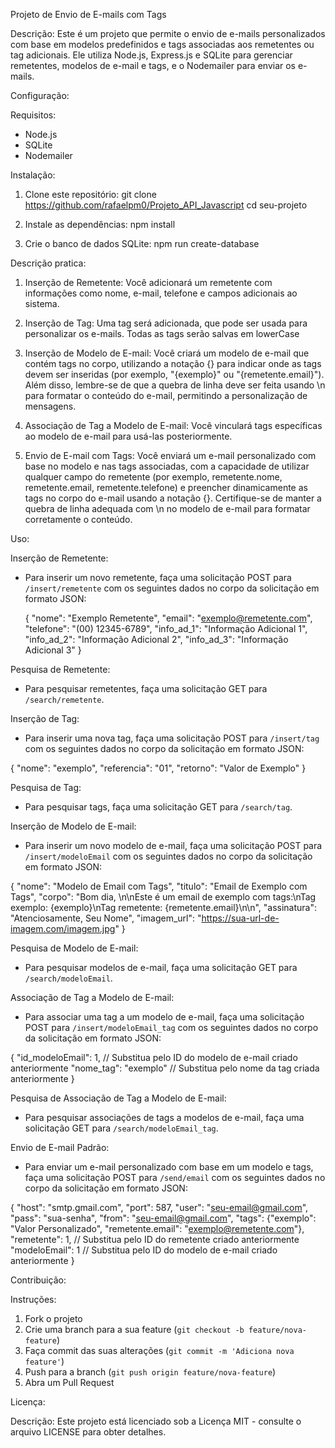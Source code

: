 Projeto de Envio de E-mails com Tags

Descrição:
Este é um projeto que permite o envio de e-mails personalizados com base em modelos predefinidos e tags associadas aos remetentes ou tag adicionais. 
Ele utiliza Node.js, Express.js e SQLite para gerenciar remetentes, modelos de e-mail e tags, e o Nodemailer para enviar os e-mails.

Configuração:

Requisitos:
- Node.js
- SQLite
- Nodemailer

Instalação:
1. Clone este repositório:
   git clone https://github.com/rafaelpm0/Projeto_API_Javascript
   cd seu-projeto

2. Instale as dependências:
   npm install

3. Crie o banco de dados SQLite:
   npm run create-database


Descrição pratica:

1. Inserção de Remetente: Você adicionará um remetente com informações como nome, e-mail, telefone e campos adicionais ao sistema.

2. Inserção de Tag: Uma tag será adicionada, que pode ser usada para personalizar os e-mails. Todas as tags serão salvas em lowerCase

3. Inserção de Modelo de E-mail: Você criará um modelo de e-mail que contém tags no corpo, utilizando a notação {} para indicar onde 
as tags devem ser inseridas (por exemplo, "{exemplo}" ou "{remetente.email}"). Além disso, lembre-se de que a quebra de linha deve ser 
feita usando \n para formatar o conteúdo do e-mail, permitindo a personalização de mensagens.

4. Associação de Tag a Modelo de E-mail: Você vinculará tags específicas ao modelo de e-mail para usá-las posteriormente.

5. Envio de E-mail com Tags: Você enviará um e-mail personalizado com base no modelo e nas tags associadas, com a capacidade de 
utilizar qualquer campo do remetente (por exemplo, remetente.nome, remetente.email, remetente.telefone) e preencher dinamicamente as 
tags no corpo do e-mail usando a notação {}. Certifique-se de manter a quebra de linha adequada com \n no modelo de e-mail para formatar corretamente o conteúdo.


Uso:

Inserção de Remetente:
- Para inserir um novo remetente, faça uma solicitação POST para `/insert/remetente` com os seguintes dados no corpo da solicitação em formato JSON:

   {
     "nome": "Exemplo Remetente",
     "email": "exemplo@remetente.com",
     "telefone": "(00) 12345-6789",
     "info_ad_1": "Informação Adicional 1",
     "info_ad_2": "Informação Adicional 2",
     "info_ad_3": "Informação Adicional 3"
   }


Pesquisa de Remetente:
- Para pesquisar remetentes, faça uma solicitação GET para `/search/remetente`.

Inserção de Tag:
- Para inserir uma nova tag, faça uma solicitação POST para `/insert/tag` com os seguintes dados no corpo da solicitação em formato JSON:

{
  "nome": "exemplo",
  "referencia": "01",
  "retorno": "Valor de Exemplo"
}


Pesquisa de Tag:
- Para pesquisar tags, faça uma solicitação GET para `/search/tag`.

Inserção de Modelo de E-mail:
- Para inserir um novo modelo de e-mail, faça uma solicitação POST para `/insert/modeloEmail` com os seguintes dados no corpo da solicitação em formato JSON:

{
  "nome": "Modelo de Email com Tags",
  "titulo": "Email de Exemplo com Tags",
  "corpo": "Bom dia, \n\nEste é um email de exemplo com tags:\nTag exemplo: {exemplo}\nTag remetente: {remetente.email}\n\n",
  "assinatura": "Atenciosamente, Seu Nome",
  "imagem_url": "https://sua-url-de-imagem.com/imagem.jpg"
}


Pesquisa de Modelo de E-mail:
- Para pesquisar modelos de e-mail, faça uma solicitação GET para `/search/modeloEmail`.

Associação de Tag a Modelo de E-mail:
- Para associar uma tag a um modelo de e-mail, faça uma solicitação POST para `/insert/modeloEmail_tag` com os seguintes dados no corpo da solicitação em formato JSON:

{
  "id_modeloEmail": 1, // Substitua pelo ID do modelo de e-mail criado anteriormente
  "nome_tag": "exemplo" // Substitua pelo nome da tag criada anteriormente
}

Pesquisa de Associação de Tag a Modelo de E-mail:
- Para pesquisar associações de tags a modelos de e-mail, faça uma solicitação GET para `/search/modeloEmail_tag`.

Envio de E-mail Padrão:
- Para enviar um e-mail personalizado com base em um modelo e tags, faça uma solicitação POST para `/send/email` com os seguintes dados no corpo da solicitação em formato JSON:

{
  "host": "smtp.gmail.com",
  "port": 587,
  "user": "seu-email@gmail.com",    
  "pass": "sua-senha",
  "from": "seu-email@gmail.com",
  "tags": {"exemplo": "Valor Personalizado", "remetente.email": "exemplo@remetente.com"},
  "remetente": 1, // Substitua pelo ID do remetente criado anteriormente
  "modeloEmail":  1 // Substitua pelo ID do modelo de e-mail criado anteriormente
}



Contribuição:

Instruções:
1. Fork o projeto
2. Crie uma branch para a sua feature (`git checkout -b feature/nova-feature`)
3. Faça commit das suas alterações (`git commit -m 'Adiciona nova feature'`)
4. Push para a branch (`git push origin feature/nova-feature`)
5. Abra um Pull Request

Licença:

Descrição:
Este projeto está licenciado sob a Licença MIT - consulte o arquivo LICENSE para obter detalhes.
